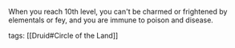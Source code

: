When you reach 10th level, you can't be charmed or frightened by elementals or fey, and you are immune to poison and disease.

tags: [[Druid#Circle of the Land]]
